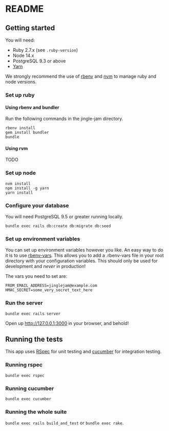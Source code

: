 # README

## Getting started

You will need:

* Ruby 2.7.x (see `.ruby-version`)
* Node 14.x
* PostgreSQL 9.3 or above
* [Yarn](https://yarnpkg.com/getting-started/install)

We strongly recommend the use of [rbenv](https://github.com/rbenv/rbenv) and [nvm](https://github.com/nvm-sh/nvm) to manage ruby and node versions.

### Set up ruby

#### Using rbenv and bundler

Run the following commands in the jingle-jam directory.

    rbenv install
    gem install bundler
    bundle

#### Using rvm

TODO

### Set up node

    nvm install
    npm install -g yarn
    yarn install

### Configure your database

You will need PostgreSQL 9.5 or greater running locally.

    bundle exec rails db:create db:migrate db:seed

### Set up environment variables

You can set up environment variables however you like. An easy way to do it is to use [rbenv-vars](https://github.com/rbenv/rbenv-vars). This allows you to add a .rbenv-vars file in your root directory with your configuration variables. This should only be used for development and *never* in production!

The vars you need to set are:

    FROM_EMAIL_ADDRESS=jinglejam@example.com
    HMAC_SECRET=some_very_secret_text_here

### Run the server

    bundle exec rails server

Open up http://127.0.0.1:3000 in your browser, and behold!

## Running the tests

This app uses [RSpec](https://rspec.info) for unit testing and [cucumber](https://cucumber.io) for integration testing.

### Running rspec

`bundle exec rspec`

### Running cucumber

`bundle exec cucumber`

### Running the whole suite

`bundle exec rails build_and_test` or `bundle exec rake`.
